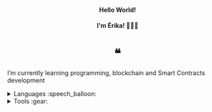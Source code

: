 
<h4 align="center">Hello World!	</h4>
<h4 align="center">I'm Érika! 👩🏻‍💻</h4>
<h1 align="center">❝</h1>

<div align="">
I’m currently learning programming, blockchain and Smart Contracts development<p>
</div>

<details><summary>Languages :speech_balloon:</summary>

<p>

Java | Golang | JavaScript | Solidity   
:---------: |:---------: |:---------: |:---------: |
[.java](https://docs.oracle.com/javase/8/docs/) |[.go](https://go.dev/) |[.js](https://developer.mozilla.org/en-US/docs/Web/) |[.sol](https://soliditylang.org/) 

</p>

</details>

<details><summary>Tools :gear:</summary>

<p>

######

* Editor/IDEA
  - [VSCode](https://code.visualstudio.com/)</br >
  - [Sublime Text](https://www.sublimetext.com/)</br >
  - [IntelliJ IDEA](https://www.jetbrains.com/pt-br/idea/)</br >
* Runtime
  - [Node.js](https://nodejs.org/en/)</br >
    - [Express](https://expressjs.com/)</br >
    - [npm](https://www.npmjs.com/)</br >
* Ethereum protocol
  - [Ethereum](https://geth.ethereum.org/)
    - Sweet Tools (Smart Contracts)
      - [Remix](https://remix.ethereum.org/)
      - [Truffle](https://trufflesuite.com/)</br >
        - [Ganache](https://trufflesuite.com/ganache/)</br >
      - [Web3.js](https://web3js.readthedocs.io/)
      - [OpenZeppelin](https://www.openzeppelin.com/)
* DB
  - [MongoDB](https://www.mongodb.com/)</br >
  - [PostgreeSQL](https://www.postgresql.org/)</br >
* DevOps tool
  - [Git](https://git-scm.com/)

</p>

</details>

<!--
![](https://github.com/Platane/snk/raw/output/github-contribution-grid-snake.svg)
-->

